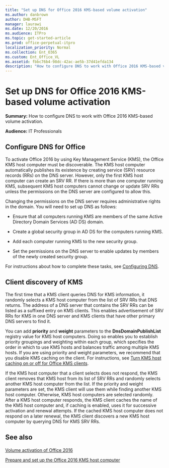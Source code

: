 ```yaml
---
title: "Set up DNS for Office 2016 KMS-based volume activation"
ms.author: danbrown
author: DHB-MSFT
manager: laurawi
ms.date: 12/20/2016
ms.audience: ITPro
ms.topic: get-started-article
ms.prod: office-perpetual-itpro
localization_priority: Normal
ms.collection: Ent_O365
ms.custom: Ent_Office_VL
ms.assetid: fbbc76b4-98dc-42ac-ae5b-37d41efda134
description: "How to configure DNS to work with Office 2016 KMS-based volume activation."
---
```


# Set up DNS for Office 2016 KMS-based volume activation

 **Summary:** How to configure DNS to work with Office 2016 KMS-based volume activation. 
  
 **Audience:** IT Professionals 
  
## Configure DNS for Office
<a name="BKMK_ConfigureDNS"> </a>

To activate Office 2016 by using Key Management Service (KMS), the Office KMS host computer must be discoverable. The KMS host computer automatically publishes its existence by creating service (SRV) resource records (RRs) on the DNS server. However, only the first KMS host computer can create an SRV RR. If there is more than one computer running KMS, subsequent KMS host computers cannot change or update SRV RRs unless the permissions on the DNS server are configured to allow this.
  
Changing the permissions on the DNS server requires administrative rights in the domain. You will need to set up DNS as follows:
  
- Ensure that all computers running KMS are members of the same Active Directory Domain Services (AD DS) domain.
    
- Create a global security group in AD DS for the computers running KMS.
    
- Add each computer running KMS to the new security group.
    
- Set the permissions on the DNS server to enable updates by members of the newly created security group.
    
For instructions about how to complete these tasks, see [Configuring DNS](https://go.microsoft.com/fwlink/p/?LinkId=238674).
  
## Client discovery of KMS
<a name="BKMK_ConfigureDNS"> </a>

The first time that a KMS client queries DNS for KMS information, it randomly selects a KMS host computer from the list of SRV RRs that DNS returns. The address of a DNS server that contains the SRV RRs can be listed as a suffixed entry on KMS clients. This enables advertisement of SRV RRs for KMS in one DNS server and KMS clients that have other primary DNS servers to find it.
  
You can add **priority** and **weight** parameters to the **DnsDomainPublishList** registry value for KMS host computers. Doing so enables you to establish priority groupings and weighting within each group, which specifies the order in which to use KMS hosts and balances traffic among multiple KMS hosts. If you are using priority and weight parameters, we recommend that you disable KMS caching on the client. For instructions, see [Turn KMS host caching on or off for Office KMS clients](activate-office-by-using-kms.md#KMSClientCacheOnOff).
  
If the KMS host computer that a client selects does not respond, the KMS client removes that KMS host from its list of SRV RRs and randomly selects another KMS host computer from the list. If the priority and weight parameters are set, the KMS client will use them while finding another KMS host computer. Otherwise, KMS host computers are selected randomly. After a KMS host computer responds, the KMS client caches the name of the KMS host computer and, if caching is enabled, uses it for successive activation and renewal attempts. If the cached KMS host computer does not respond on a later renewal, the KMS client discovers a new KMS host computer by querying DNS for KMS SRV RRs.
  
## See also
<a name="BKMK_ConfigureDNS"> </a>

#### 

[Volume activation of Office 2016](volume-activation-of-office.md)
  
[Prepare and set up the Office 2016 KMS host computer](configure-a-kms-host-computer-for-office.md)

